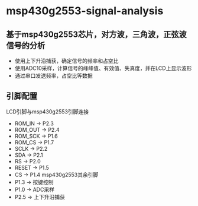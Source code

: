 # msp430g2553-signal-analysis
## 基于msp430g2553芯片，对方波，三角波，正弦波信号的分析
- 使用上下升沿捕获，确定信号的频率和占空比
- 使用ADC10采样，计算信号的峰峰值、有效值、失真度，并在LCD上显示波形
- 通过串口发送频率，占空比等数据
## 引脚配置
LCD引脚与msp430g2553引脚连接
- ROM_IN -> P2.3
- ROM_OUT -> P2.4
- ROM_SCK -> P1.6
- ROM_CS -> P1.7
- SCLK -> P2.2
- SDA -> P2.1
- RS -> P2.0
- RESET -> P1.5
- CS -> P1.4
msp430g2553其余引脚
- P1.3 -> 按键控制
- P1.0 -> ADC采样
- P2.5 -> 上下升沿捕获
